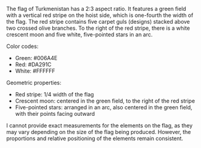 The flag of Turkmenistan has a 2:3 aspect ratio. It features a green field with a vertical red stripe on the hoist side, which is one-fourth the width of the flag. The red stripe contains five carpet guls (designs) stacked above two crossed olive branches. To the right of the red stripe, there is a white crescent moon and five white, five-pointed stars in an arc.

Color codes:
- Green: #006A4E
- Red: #DA291C
- White: #FFFFFF

Geometric properties:
- Red stripe: 1/4 width of the flag
- Crescent moon: centered in the green field, to the right of the red stripe
- Five-pointed stars: arranged in an arc, also centered in the green field, with their points facing outward

I cannot provide exact measurements for the elements on the flag, as they may vary depending on the size of the flag being produced. However, the proportions and relative positioning of the elements remain consistent.